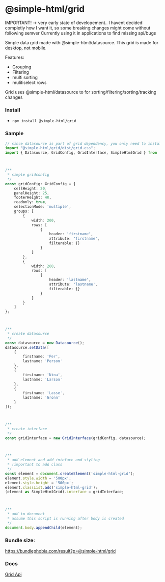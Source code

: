# @simple-html/grid

IMPORTANT! -> very early state of developement..
I havent decided completly how I want it, so some breaking changes might come without following semver
Currently using it in applications to find missing api/bugs

Simple data grid made with @simple-html/datasource.
This grid is made for desktop, not mobile.


Features:

-   Grouping
-   Filtering
-   multi sorting
-   mulitiselect rows

Grid uses @simple-html/datasource to for sorting/filtering/sorting/tracking changes

### Install

-   `npm install @simple-html/grid`

### Sample


```ts
// since datasource is part of grid dependency, you only need to install the grid
import "@simple-html/grid/dist/grid.css";
import { Datasource, GridConfig, GridInterface, SimpleHtmlGrid } from '@simple-html/grid';



/**
 * simple gridconfig
 */
const gridConfig: GridConfig = {
    cellHeight: 20,
    panelHeight: 25,
    footerHeight: 40,
    readonly: true,
    selectionMode: 'multiple',
    groups: [
        {
            width: 200,
            rows: [
                {
                    header: 'firstname',
                    attribute: 'firstname',
                    filterable: {}
                }
            ]
        },
        {
            width: 200,
            rows: [
                {
                    header: 'lastname',
                    attribute: 'lastname',
                    filterable: {}
                }
            ]
        }
    ]
};



/**
 * create datasource
 */
const datasource = new Datasource();
datasource.setData([
    {
        firstname: 'Per',
        lastname: 'Person'
    },
    {
        firstname: 'Nina',
        lastname: 'Larson'
    },
    {
        firstname: 'Lasse',
        lastname: 'Gronn'
    }
]);



/**
 * create interface
 */
const gridInterface = new GridInterface(gridConfig, datasource);



/**
 * add element and add inteface and styling
 * !important to add class
 */
const element = document.createElement('simple-html-grid');
element.style.width = '500px';
element.style.height = '500px';
element.classList.add('simple-html-grid');
(element as SimpleHtmlGrid).interface = gridInterface;



/**
 * add to document
 * assume this script is running after body is created
 */
document.body.appendChild(element);
```


### Bundle size:

https://bundlephobia.com/result?p=@simple-html/grid

### Docs

[Grid Api](https://simple-html.github.io/simple-html/grid/index.html)
